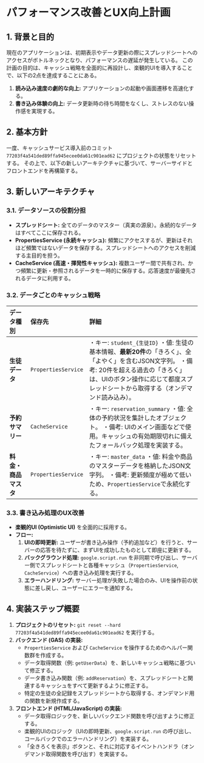 # パフォーマンス改善とUX向上計画

## 1. 背景と目的

現在のアプリケーションは、初期表示やデータ更新の際にスプレッドシートへのアクセスがボトルネックとなり、パフォーマンスの遅延が発生している。
この計画の目的は、キャッシュ戦略を全面的に再設計し、楽観的UIを導入することで、以下の2点を達成することにある。

1. **読み込み速度の劇的な向上:** アプリケーションの起動や画面遷移を高速化する。
2. **書き込み体験の向上:** データ更新時の待ち時間をなくし、ストレスのない操作感を実現する。

## 2. 基本方針

一度、キャッシュサービス導入前のコミット `77203f4a541ded89ffa945ecee0da61c901ead62` にプロジェクトの状態をリセットする。
その上で、以下の新しいアーキテクチャに基づいて、サーバーサイドとフロントエンドを再構築する。

## 3. 新しいアーキテクチャ

### 3.1. データソースの役割分担

- **スプレッドシート:** 全てのデータのマスター（真実の源泉）。永続的なデータはすべてここに保存される。
- **PropertiesService (永続キャッシュ):** 頻繁にアクセスするが、更新はそれほど頻繁ではないデータを保存する。スプレッドシートへのアクセスを削減する主目的を担う。
- **CacheService (高速・揮発性キャッシュ):** 複数ユーザー間で共有され、かつ頻繁に更新・参照されるデータを一時的に保存する。応答速度が最優先されるデータに利用する。

### 3.2. データごとのキャッシュ戦略

| データ種別           | 保存先              | 詳細                                                                                                                                                                                                                               |
| :------------------- | :------------------ | :--------------------------------------------------------------------------------------------------------------------------------------------------------------------------------------------------------------------------------- |
| **生徒データ**       | `PropertiesService` | ・キー: `student_{生徒ID}` ・値: 生徒の基本情報、**最新20件**の「きろく」、全「よやく」を含むJSON文字列。 ・備考: 20件を超える過去の「きろく」は、UIのボタン操作に応じて都度スプレッドシートから取得する（オンデマンド読み込み）。 |
| **予約サマリー**     | `CacheService`      | ・キー: `reservation_summary` ・値: 全体の予約状況を集計したオブジェクト。 ・備考: UIのメイン画面などで使用。キャッシュの有効期限切れに備えたフォールバック処理を実装する。                                                        |
| **料金・商品マスタ** | `PropertiesService` | ・キー: `master_data` ・値: 料金や商品のマスターデータを格納したJSON文字列。 ・備考: 更新頻度が極めて低いため、`PropertiesService`で永続化する。                                                                                   |

### 3.3. 書き込み処理のUX改善

- **楽観的UI (Optimistic UI)** を全面的に採用する。
- **フロー:**
    1. **UIの即時更新:** ユーザーが書き込み操作（予約追加など）を行うと、サーバーの応答を待たずに、まずUIを成功したものとして即座に更新する。
    2. **バックグラウンド処理:** `google.script.run` を非同期で呼び出し、サーバー側でスプレッドシートと各種キャッシュ（`PropertiesService`, `CacheService`）への書き込み処理を実行する。
    3. **エラーハンドリング:** サーバー処理が失敗した場合のみ、UIを操作前の状態に差し戻し、ユーザーにエラーを通知する。

## 4. 実装ステップ概要

1. **プロジェクトのリセット:** `git reset --hard 77203f4a541ded89ffa945ecee0da61c901ead62` を実行する。
2. **バックエンド (GAS) の実装:**
    - `PropertiesService` および `CacheService` を操作するためのヘルパー関数群を作成する。
    - データ取得関数（例: `getUserData`）を、新しいキャッシュ戦略に基づいて修正する。
    - データ書き込み関数（例: `addReservation`）を、スプレッドシートと関連するキャッシュをすべて更新するように修正する。
    - 特定の生徒の全記録をスプレッドシートから取得する、オンデマンド用の関数を新規作成する。
3. **フロントエンド (HTML/JavaScript) の実装:**
    - データ取得ロジックを、新しいバックエンド関数を呼び出すように修正する。
    - 楽観的UIのロジック（UIの即時更新、`google.script.run` の呼び出し、コールバックでのエラーハンドリング）を実装する。
    - 「全きろくを表示」ボタンと、それに対応するイベントハンドラ（オンデマンド取得関数を呼び出す）を実装する。
